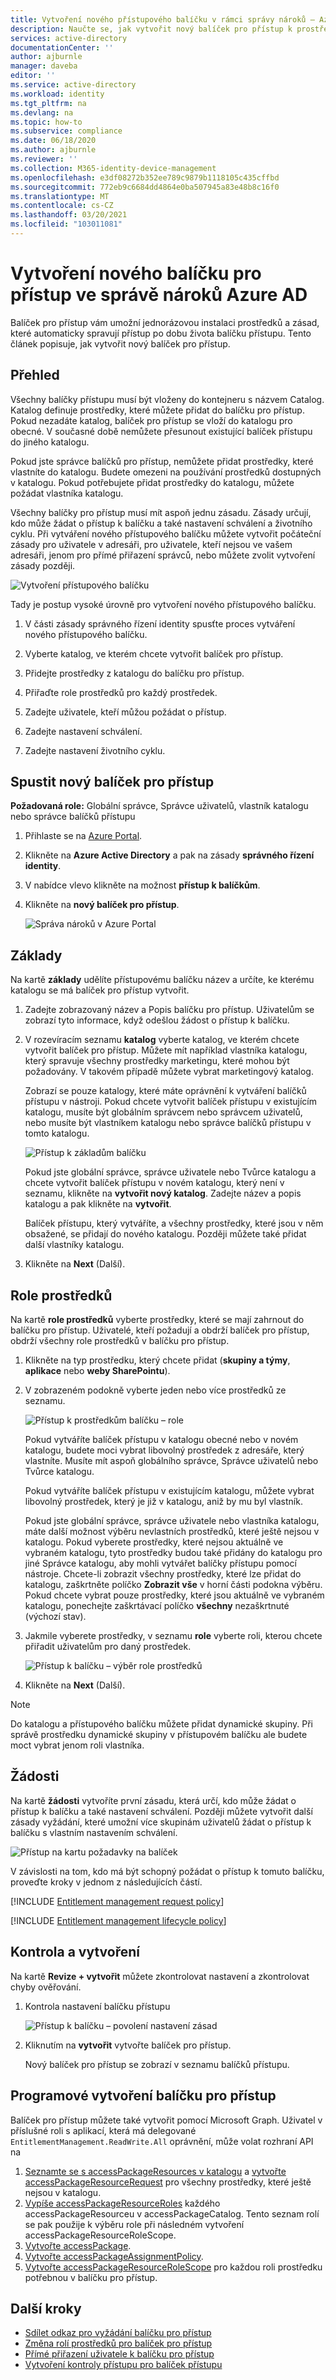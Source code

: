 ```yaml
---
title: Vytvoření nového přístupového balíčku v rámci správy nároků – Azure AD
description: Naučte se, jak vytvořit nový balíček pro přístup k prostředkům, které chcete sdílet, v Azure Active Directory správu nároků.
services: active-directory
documentationCenter: ''
author: ajburnle
manager: daveba
editor: ''
ms.service: active-directory
ms.workload: identity
ms.tgt_pltfrm: na
ms.devlang: na
ms.topic: how-to
ms.subservice: compliance
ms.date: 06/18/2020
ms.author: ajburnle
ms.reviewer: ''
ms.collection: M365-identity-device-management
ms.openlocfilehash: e3df08272b352ee789c9879b1118105c435cffbd
ms.sourcegitcommit: 772eb9c6684dd4864e0ba507945a83e48b8c16f0
ms.translationtype: MT
ms.contentlocale: cs-CZ
ms.lasthandoff: 03/20/2021
ms.locfileid: "103011081"
---
```

# <a name="create-a-new-access-package-in-azure-ad-entitlement-management"></a>Vytvoření nového balíčku pro přístup ve správě nároků Azure AD

Balíček pro přístup vám umožní jednorázovou instalaci prostředků a zásad, které automaticky spravují přístup po dobu života balíčku přístupu. Tento článek popisuje, jak vytvořit nový balíček pro přístup.

## <a name="overview"></a>Přehled

Všechny balíčky přístupu musí být vloženy do kontejneru s názvem Catalog. Katalog definuje prostředky, které můžete přidat do balíčku pro přístup. Pokud nezadáte katalog, balíček pro přístup se vloží do katalogu pro obecné. V současné době nemůžete přesunout existující balíček přístupu do jiného katalogu.

Pokud jste správce balíčků pro přístup, nemůžete přidat prostředky, které vlastníte do katalogu. Budete omezeni na používání prostředků dostupných v katalogu. Pokud potřebujete přidat prostředky do katalogu, můžete požádat vlastníka katalogu.

Všechny balíčky pro přístup musí mít aspoň jednu zásadu. Zásady určují, kdo může žádat o přístup k balíčku a také nastavení schválení a životního cyklu. Při vytváření nového přístupového balíčku můžete vytvořit počáteční zásady pro uživatele v adresáři, pro uživatele, kteří nejsou ve vašem adresáři, jenom pro přímé přiřazení správců, nebo můžete zvolit vytvoření zásady později.

![Vytvoření přístupového balíčku](./media/entitlement-management-access-package-create/access-package-create.png)

Tady je postup vysoké úrovně pro vytvoření nového přístupového balíčku.

1. V části zásady správného řízení identity spusťte proces vytváření nového přístupového balíčku.

1. Vyberte katalog, ve kterém chcete vytvořit balíček pro přístup.

1. Přidejte prostředky z katalogu do balíčku pro přístup.

1. Přiřaďte role prostředků pro každý prostředek.

1. Zadejte uživatele, kteří můžou požádat o přístup.

1. Zadejte nastavení schválení.

1. Zadejte nastavení životního cyklu.

## <a name="start-new-access-package"></a>Spustit nový balíček pro přístup

**Požadovaná role:** Globální správce, Správce uživatelů, vlastník katalogu nebo správce balíčků přístupu

1. Přihlaste se na [Azure Portal](https://portal.azure.com).

1. Klikněte na **Azure Active Directory** a pak na zásady **správného řízení identity**.

1. V nabídce vlevo klikněte na možnost **přístup k balíčkům**.

1. Klikněte na **nový balíček pro přístup**.
   
    ![Správa nároků v Azure Portal](./media/entitlement-management-shared/access-packages-list.png)

## <a name="basics"></a>Základy

Na kartě **základy** udělíte přístupovému balíčku název a určíte, ke kterému katalogu se má balíček pro přístup vytvořit.

1. Zadejte zobrazovaný název a Popis balíčku pro přístup. Uživatelům se zobrazí tyto informace, když odešlou žádost o přístup k balíčku.

1. V rozevíracím seznamu **katalog** vyberte katalog, ve kterém chcete vytvořit balíček pro přístup. Můžete mít například vlastníka katalogu, který spravuje všechny prostředky marketingu, které mohou být požadovány. V takovém případě můžete vybrat marketingový katalog.

    Zobrazí se pouze katalogy, které máte oprávnění k vytváření balíčků přístupu v nástroji. Pokud chcete vytvořit balíček přístupu v existujícím katalogu, musíte být globálním správcem nebo správcem uživatelů, nebo musíte být vlastníkem katalogu nebo správce balíčků přístupu v tomto katalogu.

    ![Přístup k základům balíčku](./media/entitlement-management-access-package-create/basics.png)

    Pokud jste globální správce, správce uživatele nebo Tvůrce katalogu a chcete vytvořit balíček přístupu v novém katalogu, který není v seznamu, klikněte na **vytvořit nový katalog**. Zadejte název a popis katalogu a pak klikněte na **vytvořit**.

    Balíček přístupu, který vytváříte, a všechny prostředky, které jsou v něm obsažené, se přidají do nového katalogu. Později můžete také přidat další vlastníky katalogu.

1. Klikněte na **Next** (Další).

## <a name="resource-roles"></a>Role prostředků

Na kartě **role prostředků** vyberte prostředky, které se mají zahrnout do balíčku pro přístup. Uživatelé, kteří požadují a obdrží balíček pro přístup, obdrží všechny role prostředků v balíčku pro přístup.

1. Klikněte na typ prostředku, který chcete přidat (**skupiny a týmy**, **aplikace** nebo **weby SharePointu**).

1. V zobrazeném podokně vyberte jeden nebo více prostředků ze seznamu.

    ![Přístup k prostředkům balíčku – role](./media/entitlement-management-access-package-create/resource-roles.png)

    Pokud vytváříte balíček přístupu v katalogu obecné nebo v novém katalogu, budete moci vybrat libovolný prostředek z adresáře, který vlastníte. Musíte mít aspoň globálního správce, Správce uživatelů nebo Tvůrce katalogu.

    Pokud vytváříte balíček přístupu v existujícím katalogu, můžete vybrat libovolný prostředek, který je již v katalogu, aniž by mu byl vlastník.

    Pokud jste globální správce, správce uživatele nebo vlastníka katalogu, máte další možnost výběru nevlastních prostředků, které ještě nejsou v katalogu. Pokud vyberete prostředky, které nejsou aktuálně ve vybraném katalogu, tyto prostředky budou také přidány do katalogu pro jiné Správce katalogu, aby mohli vytvářet balíčky přístupu pomocí nástroje. Chcete-li zobrazit všechny prostředky, které lze přidat do katalogu, zaškrtněte políčko **Zobrazit vše** v horní části podokna výběru. Pokud chcete vybrat pouze prostředky, které jsou aktuálně ve vybraném katalogu, ponechejte zaškrtávací políčko **všechny** nezaškrtnuté (výchozí stav).

1. Jakmile vyberete prostředky, v seznamu **role** vyberte roli, kterou chcete přiřadit uživatelům pro daný prostředek.

    ![Přístup k balíčku – výběr role prostředků](./media/entitlement-management-access-package-create/resource-roles-role.png)

1. Klikněte na **Next** (Další).

>[!NOTE]
>Do katalogu a přístupového balíčku můžete přidat dynamické skupiny. Při správě prostředku dynamické skupiny v přístupovém balíčku ale budete moct vybrat jenom roli vlastníka.

## <a name="requests"></a>Žádosti

Na kartě **žádosti** vytvoříte první zásadu, která určí, kdo může žádat o přístup k balíčku a také nastavení schválení. Později můžete vytvořit další zásady vyžádání, které umožní více skupinám uživatelů žádat o přístup k balíčku s vlastním nastavením schválení.

![Přístup na kartu požadavky na balíček](./media/entitlement-management-access-package-create/requests.png)

V závislosti na tom, kdo má být schopný požádat o přístup k tomuto balíčku, proveďte kroky v jednom z následujících částí.

[!INCLUDE [Entitlement management request policy](../../../includes/active-directory-entitlement-management-request-policy.md)]

[!INCLUDE [Entitlement management lifecycle policy](../../../includes/active-directory-entitlement-management-lifecycle-policy.md)]

## <a name="review--create"></a>Kontrola a vytvoření

Na kartě **Revize + vytvořit** můžete zkontrolovat nastavení a zkontrolovat chyby ověřování.

1. Kontrola nastavení balíčku přístupu

    ![Přístup k balíčku – povolení nastavení zásad](./media/entitlement-management-access-package-create/review-create.png)

1. Kliknutím na **vytvořit** vytvořte balíček pro přístup.

    Nový balíček pro přístup se zobrazí v seznamu balíčků přístupu.

## <a name="creating-an-access-package-programmatically"></a>Programové vytvoření balíčku pro přístup

Balíček pro přístup můžete také vytvořit pomocí Microsoft Graph.  Uživatel v příslušné roli s aplikací, která má delegované `EntitlementManagement.ReadWrite.All` oprávnění, může volat rozhraní API na

1. [Seznamte se s accessPackageResources v katalogu](/graph/api/accesspackagecatalog-list?tabs=http&view=graph-rest-beta) a [vytvořte accessPackageResourceRequest](/graph/api/accesspackageresourcerequest-post?tabs=http&view=graph-rest-beta) pro všechny prostředky, které ještě nejsou v katalogu.
1. [Vypíše accessPackageResourceRoles](/graph/api/accesspackage-list-accesspackageresourcerolescopes?tabs=http&view=graph-rest-beta) každého accessPackageResourceu v accessPackageCatalog. Tento seznam rolí se pak použije k výběru role při následném vytvoření accessPackageResourceRoleScope.
1. [Vytvořte accessPackage](/graph/tutorial-access-package-api?view=graph-rest-beta).
1. [Vytvořte accessPackageAssignmentPolicy](/graph/api/accesspackageassignmentpolicy-post?tabs=http&view=graph-rest-beta).
1. [Vytvořte accessPackageResourceRoleScope](/graph/api/accesspackage-post-accesspackageresourcerolescopes?tabs=http&view=graph-rest-beta) pro každou roli prostředku potřebnou v balíčku pro přístup.

## <a name="next-steps"></a>Další kroky

- [Sdílet odkaz pro vyžádání balíčku pro přístup](entitlement-management-access-package-settings.md)
- [Změna rolí prostředků pro balíček pro přístup](entitlement-management-access-package-resources.md)
- [Přímé přiřazení uživatele k balíčku pro přístup](entitlement-management-access-package-assignments.md)
- [Vytvoření kontroly přístupu pro balíček přístupu](entitlement-management-access-reviews-create.md)
